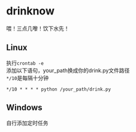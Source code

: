 # drinknow
喂！三点几嚟！饮下水先！

## Linux
执行`crontab -e`  
添加以下语句，your_path换成你的drink.py文件路径  
`*/10`是每隔十分钟
```shell
*/10 * * * * python /your_path/drink.py
```
## Windows
自行添加定时任务

